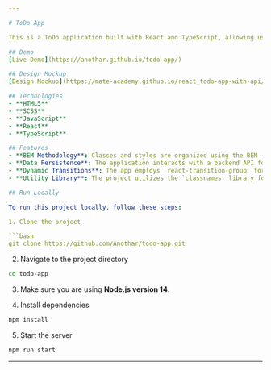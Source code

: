 ```yaml
---

# ToDo App

This is a ToDo application built with React and TypeScript, allowing users to manage tasks efficiently. The application features a modern design with a focus on usability and performance, utilizing a backend API for data storage and processing.

## Demo
[Live Demo](https://anothar.github.io/todo-app/)

## Design Mockup
[Design Mockup](https://mate-academy.github.io/react_todo-app-with-api/#/)

## Technologies
- **HTML5**
- **SCSS**
- **JavaScript**
- **React**
- **TypeScript**

## Features
- **BEM Methodology**: Classes and styles are organized using the BEM (Block Element Modifier) methodology, ensuring maintainability and scalability.
- **Data Persistence**: The application interacts with a backend API for data storage and retrieval, allowing users to manage their ToDo items seamlessly.
- **Dynamic Transitions**: The app employs `react-transition-group` for smooth transitions between different states, enhancing the user experience.
- **Utility Library**: The project utilizes the `classnames` library for conditional styling and class management, making the code cleaner and more manageable.

## Run Locally

To run this project locally, follow these steps:

1. Clone the project

```bash
git clone https://github.com/Anothar/todo-app.git
```

2. Navigate to the project directory

```bash
cd todo-app
```

3. Make sure you are using **Node.js version 14**.

4. Install dependencies

```bash
npm install
```

5. Start the server

```bash
npm run start
```

---
```

